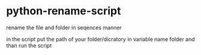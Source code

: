 # python-rename-script
rename the file and folder in seqences manner

in the script put the path of your folder/dicratory in variable name folder 
and than run the script
